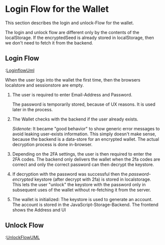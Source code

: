 # Login Flow for the Wallet

This section describes the login and unlock-Flow for the wallet.

The login and unlock flow are different only by the contents of the localStorage. If the encryptedSeed is already stored in localStorage, then we don't need to fetch it from the backend.

## Login Flow

:[LoginflowUml](fig_login.plantuml)

When the user logs into the wallet the first time, then the browsers localstore and sessionstore are empty.

1. The user is required to enter Email-Address and Password.

    The password is temporarily stored, because of UX reasons. It is used later in the process.

2. The Wallet checks with the backend if the user already exists. 

    _Sidenote_: It became "good behavior" to show generic error messages to avoid leaking user-exists information. This simply doesn't make sense, because the backend is a data-store for an encrypted wallet. The actual decryption process is done in-browser.

3. Depending on the 2FA settings, the user is then required to enter the 2FA codes. The backend only delivers the wallet when the 2fa codes are correct and only the correct password can then decrypt the keystore.

4. If decryption with the password was successful then the _password-encrypted_ keystore (after decrypt with 2fa) is stored in localstorage. This lets the user "unlock" the keystore with the password only in subsequent uses of the wallet without re-fetching it from the server.

5. The wallet is initialized: The keystore is used to generate an account. The account is stored in the JavaScript-Storage-Backend. The frontend shows the Address and UI


## Unlock Flow


:[UnlockFlowUML](fig_unlock.plantuml)
